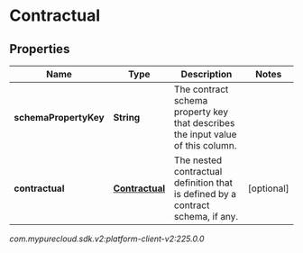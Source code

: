 # Contractual


## Properties

| Name | Type | Description | Notes |
| ------------ | ------------- | ------------- | ------------- |
| **schemaPropertyKey** | **String** | The contract schema property key that describes the input value of this column. |  |
| **contractual** | [**Contractual**](Contractual) | The nested contractual definition that is defined by a contract schema, if any. |  [optional] |




_com.mypurecloud.sdk.v2:platform-client-v2:225.0.0_

